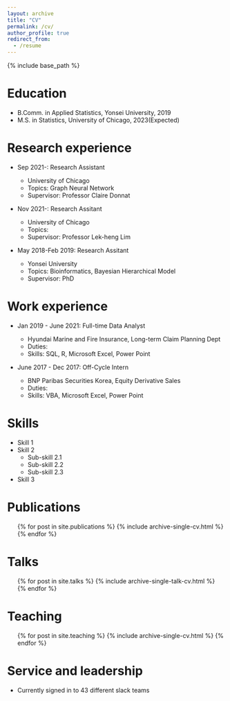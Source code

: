 ```yaml
---
layout: archive
title: "CV"
permalink: /cv/
author_profile: true
redirect_from:
  - /resume
---
```


{% include base_path %}

Education
======
* B.Comm. in Applied Statistics, Yonsei University, 2019
* M.S. in Statistics, University of Chicago, 2023(Expected)

Research experience
======
* Sep 2021-: Research Assistant
  * University of Chicago
  * Topics: Graph Neural Network
  * Supervisor: Professor Claire Donnat

* Nov 2021-: Research Assitant
  * University of Chicago
  * Topics:
  * Supervisor: Professor Lek-heng Lim

* May 2018-Feb 2019: Research Assitant
  * Yonsei University
  * Topics: Bioinformatics, Bayesian Hierarchical Model
  * Supervisor: PhD 

Work experience
======
* Jan 2019 - June 2021: Full-time Data Analyst
  * Hyundai Marine and Fire Insurance, Long-term Claim Planning Dept
  * Duties:
  * Skills: SQL, R, Microsoft Excel, Power Point

* June 2017 - Dec 2017: Off-Cycle Intern
  * BNP Paribas Securities Korea, Equity Derivative Sales
  * Duties: 
  * Skills: VBA, Microsoft Excel, Power Point
  
Skills
======
* Skill 1
* Skill 2
  * Sub-skill 2.1
  * Sub-skill 2.2
  * Sub-skill 2.3
* Skill 3

Publications
======
  <ul>{% for post in site.publications %}
    {% include archive-single-cv.html %}
  {% endfor %}</ul>
  
Talks
======
  <ul>{% for post in site.talks %}
    {% include archive-single-talk-cv.html %}
  {% endfor %}</ul>
  
Teaching
======
  <ul>{% for post in site.teaching %}
    {% include archive-single-cv.html %}
  {% endfor %}</ul>
  
Service and leadership
======
* Currently signed in to 43 different slack teams

